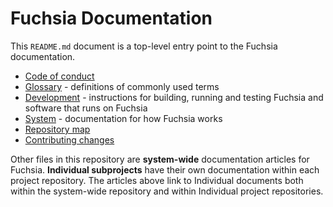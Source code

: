 # Fuchsia Documentation

This `README.md` document is a top-level entry point to the Fuchsia
documentation.

 - [Code of conduct](../CODE_OF_CONDUCT.md)
 - [Glossary](glossary.md) - definitions of commonly used terms
 - [Development](development/README.md) - instructions for building, running and
   testing Fuchsia and software that runs on Fuchsia
 - [System](the-book/README.md) - documentation for how Fuchsia works
 - [Repository map](map.md)
 - [Contributing changes](../CONTRIBUTING.md)

Other files in this repository are **system-wide** documentation articles for
Fuchsia. **Individual subprojects** have their own documentation within each
project repository. The articles above link to Individual documents both within
the system-wide repository and within Individual project repositories.
